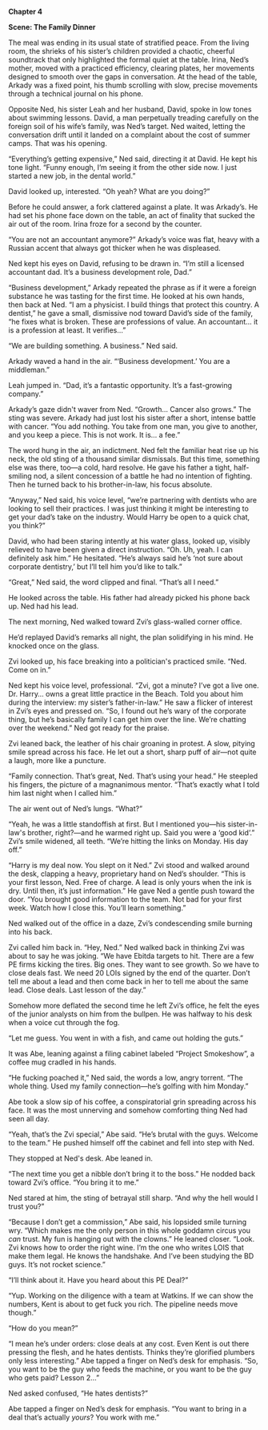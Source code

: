 **Chapter 4**

**Scene: The Family Dinner**

The meal was ending in its usual state of stratified peace. From the living room, the shrieks of his sister’s children provided a chaotic, cheerful soundtrack that only highlighted the formal quiet at the table. Irina, Ned’s mother, moved with a practiced efficiency, clearing plates, her movements designed to smooth over the gaps in conversation. At the head of the table, Arkady was a fixed point, his thumb scrolling with slow, precise movements through a technical journal on his phone.

Opposite Ned, his sister Leah and her husband, David, spoke in low tones about swimming lessons. David, a man perpetually treading carefully on the foreign soil of his wife’s family, was Ned’s target. Ned waited, letting the conversation drift until it landed on a complaint about the cost of summer camps. That was his opening.

“Everything’s getting expensive,” Ned said, directing it at David. He kept his tone light. “Funny enough, I’m seeing it from the other side now. I just started a new job, in the dental world.”

David looked up, interested. “Oh yeah? What are you doing?”

Before he could answer, a fork clattered against a plate. It was Arkady’s. He had set his phone face down on the table, an act of finality that sucked the air out of the room. Irina froze for a second by the counter.

“You are not an accountant anymore?” Arkady’s voice was flat, heavy with a Russian accent that always got thicker when he was displeased.

Ned kept his eyes on David, refusing to be drawn in. “I’m still a licensed accountant dad. It’s a business development role, Dad.”

“Business development,” Arkady repeated the phrase as if it were a foreign substance he was tasting for the first time. He looked at his own hands, then back at Ned. “I am a physicist. I build things that protect this country. A dentist,” he gave a small, dismissive nod toward David’s side of the family, “he fixes what is broken. These are professions of value. An accountant… it is a profession at least. It verifies…” 

“We are building something. A business.” Ned said.

Arkady waved a hand in the air. “‘Business development.’ You are a middleman.”

Leah jumped in. “Dad, it’s a fantastic opportunity. It’s a fast-growing company.”

Arkady’s gaze didn't waver from Ned. “Growth... Cancer also grows.” The sting was severe. Arkady had just lost his sister after a short, intense battle with cancer.  “You add nothing. You take from one man, you give to another, and you keep a piece. This is not work. It is… a fee.”

The word hung in the air, an indictment. Ned felt the familiar heat rise up his neck, the old sting of a thousand similar dismissals. But this time, something else was there, too—a cold, hard resolve. He gave his father a tight, half-smiling nod, a silent concession of a battle he had no intention of fighting. Then he turned back to his brother-in-law, his focus absolute.

“Anyway,” Ned said, his voice level, “we’re partnering with dentists who are looking to sell their practices. I was just thinking it might be interesting to get your dad’s take on the industry. Would Harry be open to a quick chat, you think?”

David, who had been staring intently at his water glass, looked up, visibly relieved to have been given a direct instruction. “Oh. Uh, yeah. I can definitely ask him.” He hesitated. “He’s always said he’s ‘not sure about corporate dentistry,’ but I’ll tell him you’d like to talk.”

“Great,” Ned said, the word clipped and final. “That’s all I need.”

He looked across the table. His father had already picked his phone back up. Ned had his lead. 

The next morning, Ned walked toward Zvi’s glass-walled corner office. 

He’d replayed David’s remarks all night, the plan solidifying in his mind. He knocked once on the glass.

Zvi looked up, his face breaking into a politician's practiced smile. “Ned. Come on in.”

Ned kept his voice level, professional. “Zvi, got a minute? I’ve got a live one. Dr. Harry… owns a great little practice in the Beach. Told you about him during the interview: my sister’s father-in-law.” He saw a flicker of interest in Zvi’s eyes and pressed on. “So, I found out he’s wary of the corporate thing, but he’s basically family I can get him over the line. We’re chatting over the weekend.” Ned got ready for the praise. 

Zvi leaned back, the leather of his chair groaning in protest. A slow, pitying smile spread across his face. He let out a short, sharp puff of air—not quite a laugh, more like a puncture.

“Family connection. That’s great, Ned. That’s using your head.” He steepled his fingers, the picture of a magnanimous mentor. “That’s exactly what I told him last night when I called him.”

The air went out of Ned’s lungs. “What?”

“Yeah, he was a little standoffish at first. But I mentioned you—his sister-in-law's brother, right?—and he warmed right up. Said you were a ‘good kid’.” Zvi’s smile widened, all teeth. “We’re hitting the links on Monday. His day off.”

“Harry is my deal now. You slept on it Ned.” Zvi stood and walked around the desk, clapping a heavy, proprietary hand on Ned’s shoulder. “This is your first lesson, Ned. Free of charge. A lead is only yours when the ink is dry. Until then, it’s just information.” He gave Ned a gentle push toward the door. “You brought good information to the team. Not bad for your first week. Watch how I close this. You’ll learn something.”

Ned walked out of the office in a daze, Zvi’s condescending smile burning into his back. 

Zvi called him back in. “Hey, Ned.” Ned walked back in thinking Zvi was about to say he was joking. “We have Ebitda targets to hit. There are a few PE firms kicking the tires. Big ones. They want to see growth. So we have to close deals fast. We need 20 LOIs signed by the end of the quarter. Don’t tell me about a lead and then come back in her to tell me about the same lead. Close deals. Last lesson of the day.” 

Somehow more deflated the second time he left Zvi’s office, he felt the eyes of the junior analysts on him from the bullpen. He was halfway to his desk when a voice cut through the fog.

“Let me guess. You went in with a fish, and came out holding the guts.”

It was Abe, leaning against a filing cabinet labeled “Project Smokeshow”, a coffee mug cradled in his hands.

“He fucking poached it,” Ned said, the words a low, angry torrent. “The whole thing. Used my family connection—he’s golfing with him Monday.”

Abe took a slow sip of his coffee, a conspiratorial grin spreading across his face. It was the most unnerving and somehow comforting thing Ned had seen all day.

“Yeah, that’s the Zvi special,” Abe said. “He’s brutal with the guys. Welcome to the team.” He pushed himself off the cabinet and fell into step with Ned.

They stopped at Ned's desk. Abe leaned in.

“The next time you get a nibble don’t bring it to the boss.” He nodded back toward Zvi’s office. “You bring it to me.”

Ned stared at him, the sting of betrayal still sharp. “And why the hell would I trust you?”

“Because I don’t get a commission,” Abe said, his lopsided smile turning wry. “Which makes me the only person in this whole goddamn circus you *can* trust. My fun is hanging out with the clowns.” He leaned closer. “Look. Zvi knows how to order the right wine. I’m the one who writes LOIS that make them legal. He knows the handshake. And I’ve been studying the BD guys. It’s not rocket science.”

“I’ll think about it. Have you heard about this PE Deal?”

“Yup. Working on the diligence with a team at Watkins. If we can show the numbers, Kent is about to get fuck you rich. The pipeline needs move though.” 

“How do you mean?”

“I mean he’s under orders: close deals at any cost. Even Kent is out there pressing the flesh, and he hates dentists. Thinks they’re glorified plumbers only less interesting.” Abe tapped a finger on Ned’s desk for emphasis. “So, you want to be the guy who feeds the machine, or you want to be the guy who gets paid? Lesson 2…”

Ned asked confused, “He hates dentists?”

Abe tapped a finger on Ned’s desk for emphasis. “You want to bring in a deal that’s actually *yours*? You work with me.”
